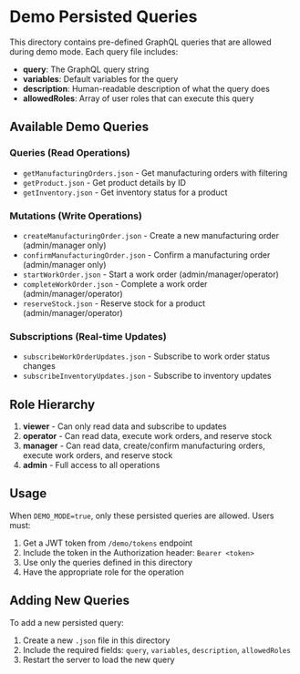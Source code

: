 # Demo Persisted Queries

This directory contains pre-defined GraphQL queries that are allowed during demo mode. Each query file includes:

- **query**: The GraphQL query string
- **variables**: Default variables for the query
- **description**: Human-readable description of what the query does
- **allowedRoles**: Array of user roles that can execute this query

## Available Demo Queries

### Queries (Read Operations)
- `getManufacturingOrders.json` - Get manufacturing orders with filtering
- `getProduct.json` - Get product details by ID
- `getInventory.json` - Get inventory status for a product

### Mutations (Write Operations)
- `createManufacturingOrder.json` - Create a new manufacturing order (admin/manager only)
- `confirmManufacturingOrder.json` - Confirm a manufacturing order (admin/manager only)
- `startWorkOrder.json` - Start a work order (admin/manager/operator)
- `completeWorkOrder.json` - Complete a work order (admin/manager/operator)
- `reserveStock.json` - Reserve stock for a product (admin/manager/operator)

### Subscriptions (Real-time Updates)
- `subscribeWorkOrderUpdates.json` - Subscribe to work order status changes
- `subscribeInventoryUpdates.json` - Subscribe to inventory updates

## Role Hierarchy

1. **viewer** - Can only read data and subscribe to updates
2. **operator** - Can read data, execute work orders, and reserve stock
3. **manager** - Can read data, create/confirm manufacturing orders, execute work orders, and reserve stock
4. **admin** - Full access to all operations

## Usage

When `DEMO_MODE=true`, only these persisted queries are allowed. Users must:

1. Get a JWT token from `/demo/tokens` endpoint
2. Include the token in the Authorization header: `Bearer <token>`
3. Use only the queries defined in this directory
4. Have the appropriate role for the operation

## Adding New Queries

To add a new persisted query:

1. Create a new `.json` file in this directory
2. Include the required fields: `query`, `variables`, `description`, `allowedRoles`
3. Restart the server to load the new query
